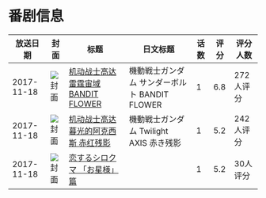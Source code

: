 # 番剧信息

|放送日期|封面|标题|日文标题|话数|评分|评分人数|
|---|---|---|---|---|---|---|
|2017-11-18|![封面](https://lain.bgm.tv/pic/cover/c/94/b3/219952_bNAg2.jpg)|[机动战士高达 雷霆宙域 BANDIT FLOWER](https://bangumi.tv/subject/219952)|機動戦士ガンダム サンダーボルト BANDIT FLOWER|1|6.8|272人评分|
|2017-11-18|![封面](https://lain.bgm.tv/pic/cover/c/7e/3a/226561_5M035.jpg)|[机动战士高达 暮光的阿克西斯 赤红残影](https://bangumi.tv/subject/226561)|機動戦士ガンダム Twilight AXIS 赤き残影|1|5.2|242人评分|
|2017-11-18|![封面](https://lain.bgm.tv/pic/cover/c/e9/97/235552_szjgG.jpg)|[恋するシロクマ 「お星様」篇](https://bangumi.tv/subject/235552)||1|5.2|30人评分|
